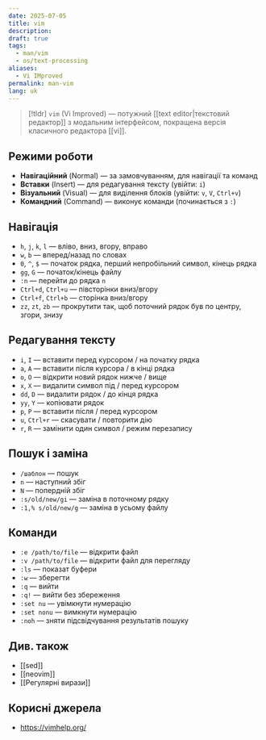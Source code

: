 ```yaml
---
date: 2025-07-05
title: vim
description: 
draft: true
tags:
  - man/vim
  - os/text-processing
aliases:
  - Vi IMproved
permalink: man-vim
lang: uk
---
```


> [!tldr]
> `vim` (Vi Improved) — потужний [[text editor|текстовий редактор]] з модальним інтерфейсом, покращена версія класичного редактора [[vi]].

## Режими роботи

- **Навігаційний** (Normal) — за замовчуванням, для навігації та команд
- **Вставки** (Insert) — для редагування тексту (увійти: `i`)
- **Візуальний** (Visual) — для виділення блоків (увійти: `v`, `V`, `Ctrl+v`)
- **Командний** (Command) — виконує команди (починається з `:`)

## Навігація

- `h`, `j`, `k`, `l` — вліво, вниз, вгору, вправо
- `w`, `b` — вперед/назад по словах
- `0`, `^`, `$` — початок рядка, перший непробільний символ, кінець рядка
- `gg`, `G` — початок/кінець файлу
- `:n` — перейти до рядка `n`
- `Ctrl+d`, `Ctrl+u` — півсторінки вниз/вгору
- `Ctrl+f`, `Ctrl+b` — сторінка вниз/вгору
- `zz`, `zt`, `zb` — прокрутити так, щоб поточний рядок був по центру, згори, знизу

## Редагування тексту

- `i`, `I` — вставити перед курсором / на початку рядка
- `a`, `A` — вставити після курсора / в кінці рядка
- `o`, `O` — відкрити новий рядок нижче / вище
- `x`, `X` — видалити символ під / перед курсором
- `dd`, `D` — видалити рядок / до кінця рядка
- `yy`, `Y` — копіювати рядок
- `p`, `P` — вставити після / перед курсором
- `u`, `Ctrl+r` — скасувати / повторити дію
- `r`, `R` — замінити один символ / режим перезапису

## Пошук і заміна

- `/шаблон` — пошук
- `n` — наступний збіг
- `N` — попердній збіг
- `:s/old/new/gi` — заміна в поточному рядку
- `:1,% s/old/new/g` — заміна в усьому файлу

## Команди

- `:e /path/to/file` — відкрити файл
- `:v /path/to/file` — відкрити файл для перегляду
- `:ls` — показат буфери
- `:w` — зберегти
- `:q` — вийти
- `:q!` — вийти без збереження
- `:set nu` — увімкнути нумерацію
- `:set nonu` — вимкнути нумерацію
- `:noh` — зняти підсвідчування результатів пошуку

## Див. також

- [[sed]]
- [[neovim]]
- [[Регулярні вирази]]

## Корисні джерела

- https://vimhelp.org/